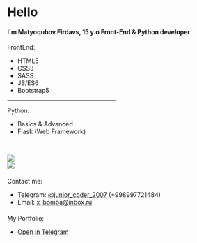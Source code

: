 <h1>Hello</h1>
<h4>I'm Matyoqubov Firdavs, 15 y.o Front-End & Python developer</h4>
FrontEnd:

- HTML5
- CSS3
- SASS
- JS/ES6
- Bootstrap5
<hr width="250px">
Python:

- Basics & Advanced
- Flask (Web Framework)
<br>

![](https://github-readme-stats.vercel.app/api/top-langs/?username=user2020-py&show_icons=true&theme=tokyonight)<br>
![](https://github-readme-stats.vercel.app/api?username=user2020-py&show_icons=true&theme=tokyonight)
<h4></h4>
Contact me:

- Telegram: <a href="https://t.me/junior_coder_2007">@junior_coder_2007</a> (+998997721484)
- Email: x_bomba@inbox.ru
<h4></h4>
My Portfolio:

- <a href="https://t.me/Matyoqubov_Firdavs">Open in Telegram</hr>
 

